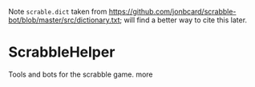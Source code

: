 Note `scrable.dict` taken from <https://github.com/jonbcard/scrabble-bot/blob/master/src/dictionary.txt>; will find a better way to cite this later.
# ScrabbleHelper
Tools and bots for the scrabble game.
more
